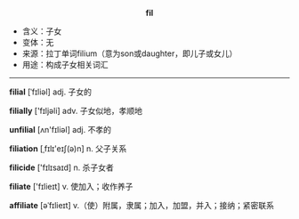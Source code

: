 
**<center>fil</center>**

- <span class="definition">含义：子女</span>
- <span class="definition">变体：无</span>
- <span class="definition">来源：拉丁单词filium（意为son或daughter，即儿子或女儿）</span>
- <span class="definition">用途：构成子女相关词汇</span>

---

<span class="vocabulary">**filial**</span> [ˈfɪliəl] adj. 子女的

<span class="vocabulary">**filially**</span> ['fɪljəli] adv. 子女似地，孝顺地

<span class="vocabulary">**unfilial**</span> [ʌn'fɪliəl] adj. 不孝的

<span class="vocabulary">**filiation**</span> [ˌfɪlɪ'eɪʃ(ə)n] n. 父子关系

<span class="vocabulary">**filicide**</span> ['fɪlɪsaɪd] n. 杀子女者

<span class="vocabulary">**filiate**</span> ['fɪlieɪt] v. 使加入；收作养子

<span class="vocabulary">**affiliate**</span> [əˈfɪlieɪt] v.（使）附属，隶属；加入，加盟，并入；接纳；紧密联系

